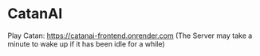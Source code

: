# CatanAI


Play Catan: https://catanai-frontend.onrender.com
(The Server may take a minute to wake up if it has been idle for a while)
